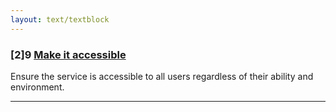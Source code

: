 ```yaml
---
layout: text/textblock
---
```


### [2]9 [Make it accessible](9-make-it-accessible)

Ensure the service is accessible to all users regardless of their ability and environment.

___
